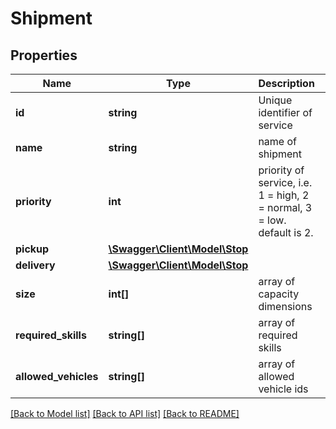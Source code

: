 # Shipment

## Properties
Name | Type | Description | Notes
------------ | ------------- | ------------- | -------------
**id** | **string** | Unique identifier of service | [optional] 
**name** | **string** | name of shipment | [optional] 
**priority** | **int** | priority of service, i.e. 1 &#x3D; high, 2 &#x3D; normal, 3 &#x3D; low. default is 2. | [optional] 
**pickup** | [**\Swagger\Client\Model\Stop**](Stop.md) |  | [optional] 
**delivery** | [**\Swagger\Client\Model\Stop**](Stop.md) |  | [optional] 
**size** | **int[]** | array of capacity dimensions | [optional] 
**required_skills** | **string[]** | array of required skills | [optional] 
**allowed_vehicles** | **string[]** | array of allowed vehicle ids | [optional] 

[[Back to Model list]](../README.md#documentation-for-models) [[Back to API list]](../README.md#documentation-for-api-endpoints) [[Back to README]](../README.md)


